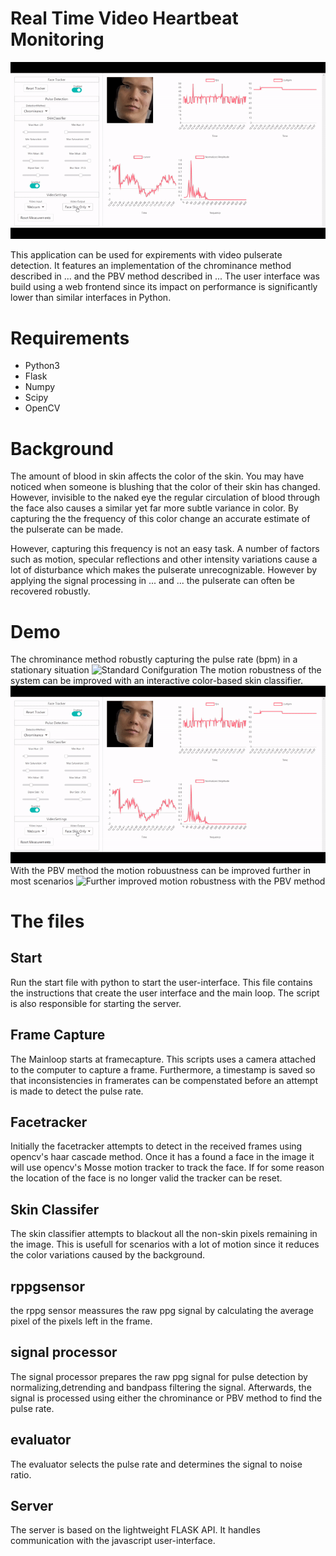 

# Real Time Video Heartbeat Monitoring

![Improved motion robustness with an interactive color-based skin classifier](skinClassified.gif)

This application can be used for expirements with video pulserate detection. It features an implementation of the chrominance method described in ... and the PBV method described in ...
The user interface was build using a web frontend since its impact on performance is significantly lower than similar interfaces in Python.


# Requirements

* Python3
* Flask
* Numpy
* Scipy
* OpenCV

# Background

The amount of blood in skin affects the color of the skin. You may have noticed when someone is blushing that the color of their skin has changed. However, invisible to the naked eye the regular circulation of blood through the face also causes a similar yet far more subtle variance in color. By capturing the the frequency of this color change an accurate estimate of the pulserate can be made. 

However, capturing this frequency is not an easy task. A number of factors such as motion, specular reflections and other intensity variations cause a lot of disturbance which makes the pulserate unrecognizable. However by applying the signal processing in  ... and ... the pulserate can often be recovered robustly.

# Demo

The chrominance method robustly capturing the pulse rate (bpm) in a stationary situation 
![Standard Conifguration](default.gif)
The motion robustness of the system can be improved with an interactive color-based skin classifier.
![Improved motion robustness with an interactive color-based skin classifier](skinClassified.gif)
With the PBV method the motion robuustness can be improved further in most scenarios
![Further improved motion robustness with the PBV method](PBV.gif)


# The files

## Start

Run the start file with python to start the user-interface. This file contains the instructions that create the user interface and the main loop. The script is also responsible for starting the server. 

## Frame Capture 

The Mainloop starts at framecapture. This scripts uses a camera attached to the computer to capture a frame. Furthermore, a timestamp is saved so that inconsistencies in framerates can be compenstated before an attempt is made to detect the pulse rate. 

## Facetracker

Initially the facetracker attempts to detect in the received frames using opencv's haar cascade method. Once it has a found a face in the image it will use opencv's Mosse motion tracker to track the face. If for some reason the location of the face is no longer valid the tracker can be reset.

## Skin Classifer

The skin classifier attempts to blackout all the non-skin pixels remaining in the image. This is usefull for scenarios with a lot of motion since it reduces the color variations caused by the background.  

## rppgsensor

the rppg sensor meassures the raw ppg signal by calculating the average pixel of the pixels left in the frame. 

## signal processor

The signal processor prepares the raw ppg signal for pulse detection by normalizing,detrending and bandpass filtering the signal. Afterwards, the signal is processed using either the chrominance or PBV method to find the pulse rate. 

## evaluator

The evaluator selects the pulse rate and determines the signal to noise ratio.

## Server

The server is based on the lightweight FLASK API. It handles communication with the javascript user-interface. 







